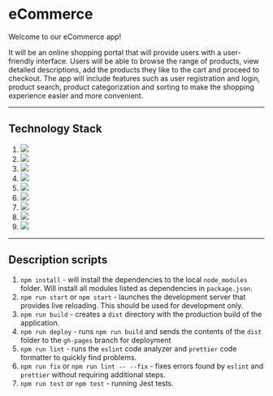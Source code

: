 # eCommerce

Welcome to our eCommerce app! 

It will be an online shopping portal that will provide users with a user-friendly interface. Users will be able to browse the range of products, view detailed descriptions, add the products they like to the cart and proceed to checkout. The app will include features such as user registration and login, product search, product categorization and sorting to make the shopping experience easier and more convenient.
***
## Technology Stack
1. <img src="https://img.shields.io/badge/HTML-3CB371?style=for-the-badge&logo=HTML5&logoColor=DC143C"/>
2. <img src="https://img.shields.io/badge/CSS-3CB371?style=for-the-badge&logo=css3&logoColor=00CED1"/>
3. <img src="https://img.shields.io/badge/JavaScript-3CB371?style=for-the-badge&logo=javascript&logoColor=FFD700"/>
4. <img src="https://img.shields.io/badge/TypeScript-3CB371?style=for-the-badge&logo=typescript&logoColor=0000CD"/>
5. <img src="https://img.shields.io/badge/Prettier-3CB371?style=for-the-badge&logo=prettier&logoColor=DB7093"/>
6. <img src="https://img.shields.io/badge/ESLint-3CB371?style=for-the-badge&logo=eslint&logoColor=8A2BE2"/>
7. <img src="https://img.shields.io/badge/git-3CB371?style=for-the-badge&logo=git&logoColor=FF6347"/>
8. <img src="https://img.shields.io/badge/Webpack-3CB371?style=for-the-badge&logo=webpack&logoColor=1E90FF"/>
5. <img src="https://img.shields.io/badge/Jest-3CB371?style=for-the-badge&logo=jest&logoColor=8B008B"/>
***
## Description scripts
1. `npm install` - will install the dependencies to the local `node_modules` folder. Will install all modules listed as dependencies in `package.json`.
2. `npm run start` or `npm start` - launches the development server that provides live reloading. This should be used for development only.
3. `npm run build` - creates a `dist` directory with the production build of the application.
4. `npm run deploy` - runs `npm run build` and sends the contents of the `dist` folder to the `gh-pages` branch for deployment
5. `npm run lint` - runs the `eslint` code analyzer and `prettier` code formatter to quickly find problems.
6. `npm run fix` or `npm run lint -- --fix` - fixes errors found by `eslint` and `prettier` without requiring additional steps.
7. `npm run test` or `npm test` - running Jest tests.
